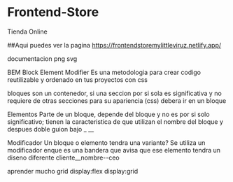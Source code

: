 # Frontend-Store
Tienda Online

##Aqui puedes ver la pagina
https://frontendstoremylittleviruz.netlify.app/

documentacion
png
svg


BEM
Block Element Modifier
Es una metodologia para crear codigo 
reutilizable y ordenado en tus proyectos con css

bloques
son un contenedor, si una seccion por si sola es significativa y no requiere de otras secciones para su apariencia (css) debera ir en un bloque

Elementos
Parte de un bloque, depende del bloque y no es por si solo significativo;
tienen la caracteristica de que utilizan el nombre del bloque y despues doble guion bajo _ __

Modificador
Un bloque o elemento tendra una variante? Se utiliza un modificador enque es una bandera que avisa que ese elemento tendra un diseno diferente  cliente__nombre--ceo

aprender mucho grid
            display:flex
            display:grid


            